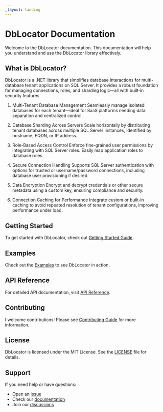 ```yaml
---
_layout: landing
---
```


# DbLocator Documentation

Welcome to the DbLocator documentation. This documentation will help you understand and use the DbLocator library effectively.

## What is DbLocator?

DbLocator is a .NET library that simplifies database interactions for multi-database tenant applications on SQL Server. It provides a robust foundation for managing connections, roles, and sharding logic—all with built-in security features.

1. Multi-Tenant Database Management
Seamlessly manage isolated databases for each tenant—ideal for SaaS platforms needing data separation and centralized control.

2. Database Sharding Across Servers
Scale horizontally by distributing tenant databases across multiple SQL Server instances, identified by hostname, FQDN, or IP address.

3. Role-Based Access Control
Enforce fine-grained user permissions by integrating with SQL Server roles. Easily map application roles to database roles.

4. Secure Connection Handling
Supports SQL Server authentication with options for trusted or username/password connections, including database user provisioning if desired.

5. Data Encryption
Encrypt and decrypt credentials or other secure metadata using a custom key, ensuring compliance and security.

6. Connection Caching for Performance
Integrate custom or built-in caching to avoid repeated resolution of tenant configurations, improving performance under load.

## Getting Started

To get started with DbLocator, check out [Getting Started Guide](articles/getting-started.md).

## Examples

Check out the [Examples](articles/examples.md) to see DbLocator in action.

## API Reference

For detailed API documentation, visit [API Reference](/DbLocator/api/DbLocator).

## Contributing

I welcome contributions! Please see [Contributing Guide](https://github.com/chizer1/DbLocator/blob/master/CONTRIBUTING.md) for more information.

## License

DbLocator is licensed under the MIT License. See the [LICENSE](https://github.com/chizer1/DbLocator/blob/master/LICENSE) file for details.

## Support

If you need help or have questions:

- Open an [issue](https://github.com/chizer1/DbLocator/issues)
- Check our [documentation](articles/getting-started.md)
- Join our [discussions](https://github.com/chizer1/DbLocator/discussions)
